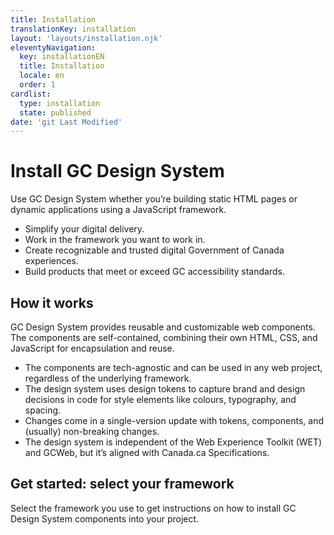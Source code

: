 ```yaml
---
title: Installation
translationKey: installation
layout: 'layouts/installation.njk'
eleventyNavigation:
  key: installationEN
  title: Installation
  locale: en
  order: 1
cardlist:
  type: installation
  state: published
date: 'git Last Modified'
---
```


# Install GC Design System

Use GC Design System whether you’re building static HTML pages or dynamic applications using a JavaScript framework.

- Simplify your digital delivery.
- Work in the framework you want to work in.
- Create recognizable and trusted digital Government of Canada experiences.
- Build products that <gcds-link href="{{links.accessibility}}">meet or exceed GC accessibility standards</gcds-link>.

## How it works

GC Design System provides reusable and customizable web components. The components are self-contained, combining their own HTML, CSS, and JavaScript for encapsulation and reuse.

- The components are tech-agnostic and can be used in any web project, regardless of the underlying framework.
- The design system uses <gcds-link href="{{links.designTokens}}">design tokens</gcds-link> to capture brand and design decisions in code for style elements like colours, typography, and spacing.
- Changes come in a single-version update with tokens, components, and (usually) non-breaking changes.
- The design system is independent of the Web Experience Toolkit (WET) and GCWeb, but it’s aligned with Canada.ca Specifications.

## Get started: select your framework

Select the framework you use to get instructions on how to install GC Design System components into your project.
